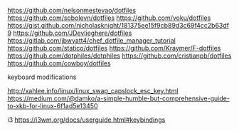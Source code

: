 https://github.com/nelsonmestevao/dotfiles
https://github.com/sobolevn/dotfiles
https://github.com/voku/dotfiles
https://gist.github.com/nicholasknight/181375ee15f9cb89d3c69f4cc2b63df9
https://github.com/JDevlieghere/dotfiles
https://gitlab.com/jbwyatt4/chef_dotfile_manager_tutorial
https://github.com/statico/dotfiles
https://github.com/Kraymer/F-dotfiles
https://github.com/dotphiles/dotphiles
https://github.com/cristianpb/dotfiles
https://github.com/cowboy/dotfiles

keyboard modifications

http://xahlee.info/linux/linux_swap_capslock_esc_key.html
https://medium.com/@damko/a-simple-humble-but-comprehensive-guide-to-xkb-for-linux-6f1ad5e13450

i3
https://i3wm.org/docs/userguide.html#keybindings